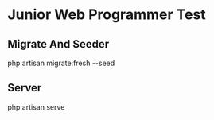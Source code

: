<h1>Junior Web Programmer Test</h1>

<h2>Migrate And Seeder </h2>
	<p>php artisan migrate:fresh --seed</p>

<h2>Server</h2>
	<p>php artisan serve</p>

